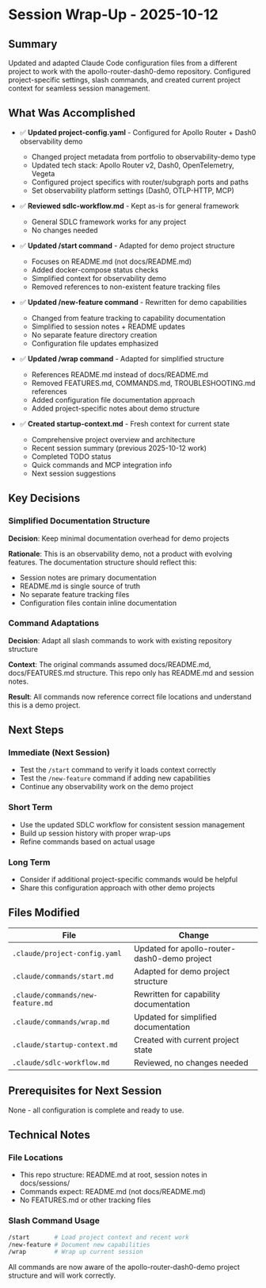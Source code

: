 # Session Wrap-Up - 2025-10-12

## Summary

Updated and adapted Claude Code configuration files from a different project to work with the apollo-router-dash0-demo repository. Configured project-specific settings, slash commands, and created current project context for seamless session management.

## What Was Accomplished

- ✅ **Updated project-config.yaml** - Configured for Apollo Router + Dash0 observability demo
  - Changed project metadata from portfolio to observability-demo type
  - Updated tech stack: Apollo Router v2, Dash0, OpenTelemetry, Vegeta
  - Configured project specifics with router/subgraph ports and paths
  - Set observability platform settings (Dash0, OTLP-HTTP, MCP)

- ✅ **Reviewed sdlc-workflow.md** - Kept as-is for general framework
  - General SDLC framework works for any project
  - No changes needed

- ✅ **Updated /start command** - Adapted for demo project structure
  - Focuses on README.md (not docs/README.md)
  - Added docker-compose status checks
  - Simplified context for observability demo
  - Removed references to non-existent feature tracking files

- ✅ **Updated /new-feature command** - Rewritten for demo capabilities
  - Changed from feature tracking to capability documentation
  - Simplified to session notes + README updates
  - No separate feature directory creation
  - Configuration file updates emphasized

- ✅ **Updated /wrap command** - Adapted for simplified structure
  - References README.md instead of docs/README.md
  - Removed FEATURES.md, COMMANDS.md, TROUBLESHOOTING.md references
  - Added configuration file documentation approach
  - Added project-specific notes about demo structure

- ✅ **Created startup-context.md** - Fresh context for current state
  - Comprehensive project overview and architecture
  - Recent session summary (previous 2025-10-12 work)
  - Completed TODO status
  - Quick commands and MCP integration info
  - Next session suggestions

## Key Decisions

### Simplified Documentation Structure
**Decision**: Keep minimal documentation overhead for demo projects

**Rationale**: This is an observability demo, not a product with evolving features. The documentation structure should reflect this:
- Session notes are primary documentation
- README.md is single source of truth
- No separate feature tracking files
- Configuration files contain inline documentation

### Command Adaptations
**Decision**: Adapt all slash commands to work with existing repository structure

**Context**: The original commands assumed docs/README.md, docs/FEATURES.md structure. This repo only has README.md and session notes.

**Result**: All commands now reference correct file locations and understand this is a demo project.

## Next Steps

### Immediate (Next Session)
- Test the `/start` command to verify it loads context correctly
- Test the `/new-feature` command if adding new capabilities
- Continue any observability work on the demo project

### Short Term
- Use the updated SDLC workflow for consistent session management
- Build up session history with proper wrap-ups
- Refine commands based on actual usage

### Long Term
- Consider if additional project-specific commands would be helpful
- Share this configuration approach with other demo projects

## Files Modified

| File | Change |
|------|--------|
| `.claude/project-config.yaml` | Updated for apollo-router-dash0-demo project |
| `.claude/commands/start.md` | Adapted for demo project structure |
| `.claude/commands/new-feature.md` | Rewritten for capability documentation |
| `.claude/commands/wrap.md` | Updated for simplified documentation |
| `.claude/startup-context.md` | Created with current project state |
| `.claude/sdlc-workflow.md` | Reviewed, no changes needed |

## Prerequisites for Next Session

None - all configuration is complete and ready to use.

## Technical Notes

### File Locations
- This repo structure: README.md at root, session notes in docs/sessions/
- Commands expect: README.md (not docs/README.md)
- No FEATURES.md or other tracking files

### Slash Command Usage
```bash
/start       # Load project context and recent work
/new-feature # Document new capabilities
/wrap        # Wrap up current session
```

All commands are now aware of the apollo-router-dash0-demo project structure and will work correctly.
